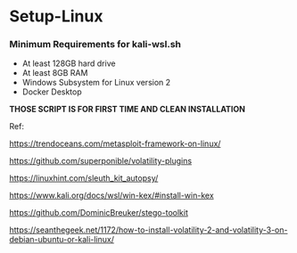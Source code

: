 # Setup-Linux

### **Minimum Requirements for kali-wsl.sh**

- At least 128GB hard drive
- At least 8GB RAM
- Windows Subsystem for Linux version 2
- Docker Desktop 

**THOSE SCRIPT IS FOR FIRST TIME AND CLEAN INSTALLATION**

Ref:

https://trendoceans.com/metasploit-framework-on-linux/

https://github.com/superponible/volatility-plugins

https://linuxhint.com/sleuth_kit_autopsy/

https://www.kali.org/docs/wsl/win-kex/#install-win-kex

https://github.com/DominicBreuker/stego-toolkit

https://seanthegeek.net/1172/how-to-install-volatility-2-and-volatility-3-on-debian-ubuntu-or-kali-linux/
